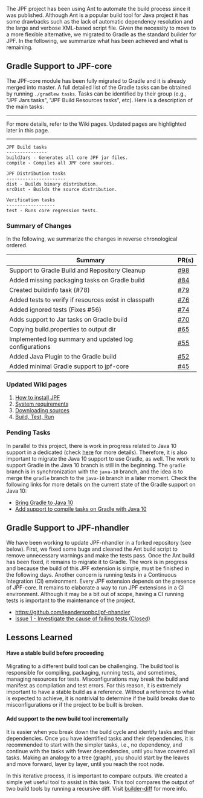 The JPF project has been using Ant to automate the build process since it was published. Although Ant is a popular build tool for Java project it has some drawbacks such as the lack of automatic dependency resolution and the large and verbose XML-based script file. Given the necessity to move to a more flexible alternative, we migrated to Gradle as the standard builder for JPF. In the following, we summarize what has been achieved and what is remaining.

## Gradle Support to JPF-core

The JPF-core module has been fully migrated to Gradle and it is already merged into master.
A full detailed list of the Gradle tasks can be obtained by running `./gradlew tasks`. Tasks can be identified by their group (e.g., "JPF Jars tasks", "JPF Build Resources tasks", etc).
Here is a description of the main tasks:


***
For more details, refer to the Wiki pages. Updated pages are highlighted later in this page.
***


```
JPF Build tasks
---------------
buildJars - Generates all core JPF jar files.
compile - Compiles all JPF core sources.

JPF Distribution tasks
----------------------
dist - Builds binary distribution.
srcDist - Builds the source distribution.

Verification tasks
------------------
test - Runs core regression tests.
```

### Summary of Changes


In the following, we summarize the changes in reverse chronological ordered.

|Summary| PR(s) |
|---|---|
|Support to Gradle Build and Repository Cleanup | [#98](https://github.com/javapathfinder/jpf-core/pull/98) |
|Added missing packaging tasks on Gradle build | [#84](https://github.com/javapathfinder/jpf-core/pull/84) |
|Created buildinfo task (#78) | [#79](https://github.com/javapathfinder/jpf-core/pull/79) |
|Added tests to verify if resources exist in classpath | [#76](https://github.com/javapathfinder/jpf-core/pull/76) |
|Added ignored tests (Fixes #56) | [#74](https://github.com/javapathfinder/jpf-core/pull/74) |
|Adds support to Jar tasks on Gradle build | [#70](https://github.com/javapathfinder/jpf-core/pull/70) |
|Copying build.properties to output dir | [#65](https://github.com/javapathfinder/jpf-core/pull/75) |
|Implemented log summary and updated log configurations | [#55](https://github.com/javapathfinder/jpf-core/pull/55) |
|Added Java Plugin to the Gradle build | [#52](https://github.com/javapathfinder/jpf-core/pull/52) |
|Added minimal Gradle support to jpf-core | [#45](https://github.com/javapathfinder/jpf-core/pull/45) |



### Updated Wiki pages

1. [How to install JPF](https://github.com/javapathfinder/jpf-core/wiki/How-to-install-JPF)
2. [System requirements](https://github.com/javapathfinder/jpf-core/wiki/System-requirements)
3. [Downloading sources](https://github.com/javapathfinder/jpf-core/wiki/Downloading-sources)
4. [Build, Test, Run](https://github.com/javapathfinder/jpf-core/wiki/Build,-Test,-Run)

### Pending Tasks

In parallel to this project, there is work in progress related to Java 10 support in a dedicated (check [here](https://github.com/javapathfinder/jpf-core/wiki/Support-Java-10-for-JPF-CORE) for more details).
Therefore, it is also important to migrate the Java 10 support to use Gradle, as well.
The work to support Gradle in the Java 10 branch is still in the beginning.
The `gradle` branch is in synchronization with the `java-10` branch, and the idea is to merge the `gradle` branch to the `java-10` branch in a later moment. Check the following links for more details on the current state of the Gradle support on Java 10:

* [Bring Gradle to Java 10](https://github.com/javapathfinder/jpf-core/issues/138)
* [Add support to compile tasks on Gradle with Java 10](https://github.com/javapathfinder/jpf-core/issues/139)

## Gradle Support to JPF-nhandler

We have been working to update JPF-nhandler in a forked repository (see below).
First, we fixed some bugs and cleaned the Ant build script to remove unnecessary warnings and make the tests pass.
Once the Ant build has been fixed, it remains to migrate it to Gradle.
The work is in progress and because the build of this JPF extension is simple, must be finished in the following days.
Another concern is running tests in a Continuous Integration (CI) environment. Every JPF extension depends on the presence of JPF-core. It remains to elaborate a way to run JPF extensions in a CI environment. Although it may be a bit out of scope, having a CI running tests is important to the maintenance of the project.

- https://github.com/jeandersonbc/jpf-nhandler
- [Issue 1 - Investigate the cause of failing tests (Closed)](https://github.com/jeandersonbc/jpf-nhandler/issues/1)

## Lessons Learned

#### Have a stable build before proceeding

Migrating to a different build tool can be challenging. The build tool is responsible for compiling, packaging, running tests, and sometimes, managing resources for tests. Misconfigurations may break the build and manifest as compilation and test errors. For this reason, it is extremely important to have a stable build as a reference. Without a reference to what is expected to achieve, it is nontrivial to determine if the build breaks due to misconfigurations or if the project to be built is broken.

#### Add support to the new build tool incrementally

It is easier when you break down the build cycle and identify tasks and their dependencies. Once you have identified tasks and their dependencies, it is recommended to start with the simpler tasks, i.e., no dependency, and continue with the tasks with fewer dependencies, until you have covered all tasks.
Making an analogy to a tree (graph), you should start by the leaves and move forward, layer by layer, until you reach the root node.

In this iterative process, it is important to compare outputs. We created a simple yet useful tool to assist in this task. This tool compares the output of two build tools by running a recursive diff. Visit [builder-diff](https://github.com/jeandersonbc/builder-diff) for more info.